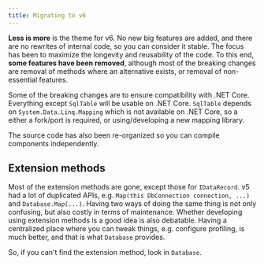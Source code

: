 ```yaml
---
title: Migrating to v6
---
```


**Less is more** is the theme for v6. No new big features are added, and there are no rewrites of internal code, so you can consider it stable. The focus has been to maximize the longevity and reusability of the code. To this end, **some features have been removed**, although most of the breaking changes are removal of methods where an alternative exists, or removal of non-essential features.

Some of the breaking changes are to ensure compatibility with .NET Core. Everything except `SqlTable` will be usable on .NET Core. `SqlTable` depends on `System.Data.Linq.Mapping` which is not available on .NET Core, so a either a fork/port is required, or using/developing a new mapping library.

The source code has also been re-organized so you can compile components independently.

Extension methods
-----------------
Most of the extension methods are gone, except those for `IDataRecord`. v5 had a lot of duplicated APIs, e.g. `Map(this DbConnection connection, ...)` and `Database.Map(...)`. Having two ways of doing the same thing is not only confusing, but also costly in terms of maintenance. Whether developing using extension methods is a good idea is also debatable. Having a centralized place where you can tweak things, e.g. configure profiling, is much better, and that is what `Database` provides.

So, if you can't find the extension method, look in `Database`.

